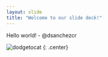 ```yaml
---
layout: slide
title: "Welcome to our slide deck!"
---
```


Hello world! - @dsanchezcr

![dodgetocat](https://octodex.github.com/images/dodgetocat_v2.png)
{: .center}
